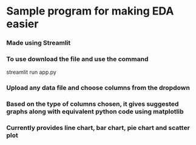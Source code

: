 # Sample program for making EDA easier

### Made using Streamlit

### To use download the file and use the command

streamlit run app.py

### Upload any data file and choose columns from the dropdown

### Based on the type of columns chosen, it gives suggested graphs along with equivalent python code using matplotlib

### Currently provides line chart, bar chart, pie chart and scatter plot